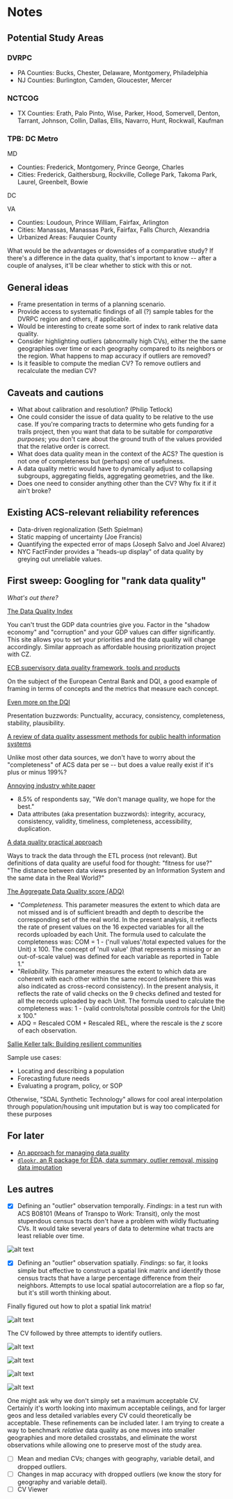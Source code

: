 # Notes

## Potential Study Areas

### DVRPC

- PA Counties: Bucks, Chester, Delaware, Montgomery, Philadelphia
- NJ Counties: Burlington, Camden, Gloucester, Mercer

### NCTCOG

- TX Counties: Erath, Palo Pinto, Wise, Parker, Hood, Somervell, Denton, Tarrant, Johnson, Collin, Dallas, Ellis, Navarro, Hunt, Rockwall, Kaufman

### TPB: DC Metro

MD

- Counties: Frederick, Montgomery, Prince George, Charles
- Cities: Frederick, Gaithersburg, Rockville, College Park, Takoma Park, Laurel, Greenbelt, Bowie

DC

VA

- Counties: Loudoun, Prince William, Fairfax, Arlington
- Cities: Manassas, Manassas Park, Fairfax, Falls Church, Alexandria
- Urbanized Areas: Fauquier County

What would be the advantages or downsides of a comparative study? If there's a difference in the data quality, that's important to know -- after a couple of analyses, it'll be clear whether to stick with this or not.

## General ideas

- Frame presentation in terms of a planning scenario.
- Provide access to systematic findings of all (?) sample tables for the DVRPC region and others, if applicable.
- Would be interesting to create some sort of index to rank relative data quality.
- Consider highlighting outliers (abnormally high CVs), either the the same geographies over time or each geography compared to its neighbors or the region. What happens to map accuracy if outliers are removed?
- Is it feasible to compute the median CV? To remove outliers and recalculate the median CV?

## Caveats and cautions

- What about calibration and resolution? (Philip Tetlock)
- One could consider the issue of data quality to be relative to the use case. If you're comparing tracts to determine who gets funding for a trails project, then you want that data to be suitable for *comparative purposes*; you don't care about the ground truth of the values provided that the relative order is correct.
- What does data quality mean in the context of the ACS? The question is not one of completeness but (perhaps) one of usefulness.
- A data quality metric would have to dynamically adjust to collapsing subgroups, aggregating fields, aggregating geometries, and the like.
- Does one need to consider anything other than the CV? Why fix it if it ain't broke?

## Existing ACS-relevant reliability references

- Data-driven regionalization (Seth Spielman)
- Static mapping of uncertainty (Joe Francis)
- Quantifying the expected error of maps (Joseph Salvo and Joel Alvarez)
- NYC FactFinder provides a "heads-up display" of data quality by greying out unreliable values.

## First sweep: Googling for "rank data quality"

*What's out there?*

[The Data Quality Index](https://www.worldeconomics.com/pages/Data-Quality-Index.aspx)

You can't trust the GDP data countries give you. Factor in the "shadow economy" and "corruption" and your GDP values can differ significantly. This site allows you to set your priorities and the data quality will change accordingly. Similar approach as affordable housing prioritization project with CZ.

[ECB supervisory data quality framework, tools and products](https://www.bankingsupervision.europa.eu/press/conferences/sup_rep_conf/shared/pdf/2017/Data_quality_framework_tools_and_products.pdf)

On the subject of the European Central Bank and DQI, a good example of framing in terms of concepts and the metrics that measure each concept.

[Even more on the DQI](https://www.reg.tech/en/knowledge-hub/regulatory-topics/data-quality-index-dqi/)

Presentation buzzwords: Punctuality, accuracy, consistency, completeness, stability, plausibility.

[A review of data quality assessment methods for public health information systems](https://www.ncbi.nlm.nih.gov/pmc/articles/PMC4053886/)

Unlike most other data sources, we don't have to worry about the "completeness" of ACS data per se -- but does a value really exist if it's plus or minus 199%?

[Annoying industry white paper](https://siliconangle.com/files/2016/01/Blazent_State_of_Data_Quality_Management_2016.pdf)

- 8.5% of respondents say, "We don't manage quality, we hope for the best."
- Data attributes (aka presentation buzzwords): integrity, accuracy, consistency, validity, timeliness, completeness, accessibility, duplication.

[A data quality practical approach](http://citeseerx.ist.psu.edu/viewdoc/download?doi=10.1.1.675.5480&rep=rep1&type=pdf)

Ways to track the data through the ETL process (not relevant). But definitions of data quality are useful food for thought: "fitness for use?" "The distance between data views presented by an Information System and the same data in the Real World?"

[The Aggregate Data Quality score (ADQ)](https://academic.oup.com/ejcts/article/49/5/1470/2570882)

- "*Completeness.* This parameter measures the extent to which data are not missed and is of sufficient breadth and depth to describe the corresponding set of the real world. In the present analysis, it reflects the rate of present values on the 16 expected variables for all the records uploaded by each Unit. The formula used to calculate the completeness was: COM = 1 - ('null values'/total expected values for the Unit) x 100. The concept of 'null value' (that represents a missing or an out-of-scale value) was defined for each variable as reported in Table 1."
- "*Reliability.* This parameter measures the extent to which data are coherent with each other within the same record (elsewhere this was also indicated as cross-record consistency). In the present analysis, it reflects the rate of valid checks on the 9 checks defined and tested for all the records uploaded by each Unit. The formula used to calculate the completeness was: 1 - (valid controls/total possible controls for the Unit) x 100."
- ADQ = Rescaled COM + Rescaled REL, where the rescale is the *z* score of each observation.

[Sallie Keller talk: Building resilient communities](http://ww2.amstat.org/meetings/sdss/2018/onlineprogram/ViewPresentation.cfm?file=304291.pdf)

Sample use cases:

- Locating and describing a population
- Forecasting future needs
- Evaluating a program, policy, or SOP

Otherwise, "SDAL Synthetic Technology" allows for cool areal interpolation through population/housing unit imputation but is way too complicated for these purposes

## For later
- [An approach for managing data quality](http://www.canberra.edu.au/researchrepository/file/9474198c-c848-102a-3745-e1671cd29881/1/full_text.pdf)
- [`dlookr`, an R package for EDA, data summary, outlier removal, missing data imputation](https://cran.r-project.org/web/packages/dlookr/vignettes/diagonosis.html)

## Les autres

- [x] Defining an "outlier" observation temporally. *Findings*: in a test run with ACS B08101 (Means of Transpo to Work: Transit), only the most stupendous census tracts don't have a problem with wildly fluctuating CVs. It would take several years of data to determine what tracts are least reliable over time.

![alt text](https://github.com/addisonlarson/data_quality_toolkit/raw/master/figs/temporal.png "CV changes, 2011-2017")

- [x] Defining an "outlier" observation spatially. *Findings*: so far, it looks simple but effective to construct a spatial link matrix and identify those census tracts that have a large percentage difference from their neighbors. Attempts to use local spatial autocorrelation are a flop so far, but it's still worth thinking about.

Finally figured out how to plot a spatial link matrix!

![alt text](https://github.com/addisonlarson/data_quality_toolkit/raw/master/figs/first_order.png "First order spatial link matrix, queen contiguity")

The CV followed by three attempts to identify outliers.

![alt text](https://github.com/addisonlarson/data_quality_toolkit/raw/master/figs/cv.png "Percentage difference from neighbors") <!-- .element height="50%" width="50%" -->

![alt text](https://github.com/addisonlarson/data_quality_toolkit/raw/master/figs/sp_outlier.png "Percentage difference from neighbors") <!-- .element height="50%" width="50%" -->

![alt text](https://github.com/addisonlarson/data_quality_toolkit/raw/master/figs/first_moran.png "Local Moran's i p-values, first-order") <!-- .element height="50%" width="50%" -->

![alt text](https://github.com/addisonlarson/data_quality_toolkit/raw/master/figs/second_moran.png "Local Moran's i p-values, second-order") <!-- .element height="50%" width="50%" -->

One might ask why we don't simply set a maximum acceptable CV. Certainly it's worth looking into maximum acceptable ceilings, and for larger geos and less detailed variables every CV could theoretically be acceptable. These refinements can be included later. I am trying to create a way to benchmark *relative* data quality as one moves into smaller geographies and more detailed crosstabs, and eliminate the worst observations while allowing one to preserve most of the study area.

- [ ] Mean and median CVs; changes with geography, variable detail, and dropped outliers.
- [ ] Changes in map accuracy with dropped outliers (we know the story for geography and variable detail).
- [ ] CV Viewer
